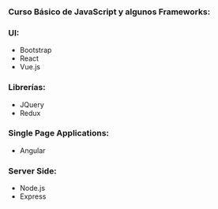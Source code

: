 ### Curso Básico de JavaScript y algunos Frameworks:

### UI:
* Bootstrap
* React
* Vue.js

### Librerías:
* JQuery
* Redux

### Single Page Applications:
* Angular

### Server Side:
* Node.js
* Express
